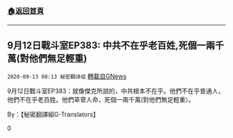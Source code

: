###  [:house:返回首頁](https://github.com/ourhimalayas/txt)
---

## 9月12日戰斗室EP383: 中共不在乎老百姓,死個一兩千萬(對他們無足輕重)
`2020-09-13 08:13 秘密翻译组` [轉載自GNews](https://gnews.org/zh-hant/352219/)

9月12日戰斗室EP383：就像傑克所說的，中共根本不在乎。他們不在乎普通人，他們不在乎老百姓。他們草菅人命，死個一兩千萬(對他們無足輕重）。



By：【秘密翻譯組G-Translators】

0
